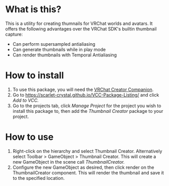# What is this?

This is a utility for creating thumnails for VRChat worlds and avatars. It offers the following advantages over the VRChat SDK's builtin thumbnail capture:
- Can perform supersampled antialiasing
- Can generate thumbnails while in play mode
- Can render thumbnails with Temporal Antialiasing

# How to install

1. To use this package, you will need the [VRChat Creator Companion](https://vcc.docs.vrchat.com).
2. Go to https://scarlet-crystal.github.io/VCC-Package-Listing/ and click *Add to VCC.*
3. Go to the projects tab, click *Manage Project* for the project you wish to install this package to, then add the *Thumbnail Creator* package to your project.

# How to use

1. Right-click on the hierarchy and select Thumbnail Creator. Alternatively select Toolbar > GameObject > Thumbnail Creator. This will create a new GameObject in the scene call *ThumbnailCreator.*
2. Configure the new GameObject as desired, then click render on the ThumbnailCreator component. This will render the thumbnail and save it to the specified location.